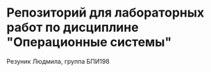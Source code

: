 # Репозиторий для лабораторных работ по дисциплине "Операционные системы"
Резуник Людмила, группа БПИ198
